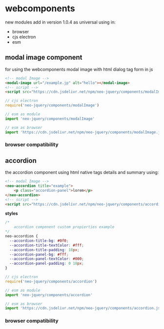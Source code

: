 # webcomponents

new modules add in version 1.0.4 as universal using in:
 - browser
 - cjs electron
 - esm

## modal image component

for using the webcomponents modal image with html dialog tag form in js

``` html
<!-- modal Image -->
<modal-image url="/example.jp" alt="hello"></modal-image>
<!-- script -->
<script src="https://cdn.jsdelivr.net/npm/neo-jquery/components/modalImage.js"></script>
```

``` js
// cjs electron
require('neo-jquery/components/modalImage')

// esm as module
import 'neo-jquery/components/modalImage'

// esm as browser
import 'https://cdn.jsdelivr.net/npm/neo-jquery/components/modalImage.js'
```

### browser compatibility


## accordion

the accordion component using html native tags details and summary using:

``` html
<!-- modal Image -->
<neo-accordion title="example">
    <p class="accordion-panel">lorem</p>
</neo-accordion>
<!-- script -->
<script src="https://cdn.jsdelivr.net/npm/neo-jquery/components/accordion.js"></script>
```

**styles**
``` css
/* 
    accordion component custom propierties example
*/
neo-accordion {
  --accordion-title-bg: #0f0;
  --accordion-title-textColor: #fff;
  --accordion-title-padding: 18px;
  --accordion-panel-bg: #fff;
  --accordion-panel-textColor: #000;
  --accordion-panel-padding: 0 18px;
}
```

``` js
// cjs electron
require('neo-jquery/components/accordion')

// esm as module
import 'neo-jquery/components/accordion'

// esm as browser
import 'https://cdn.jsdelivr.net/npm/neo-jquery/components/accordion.js'
```

### browser compatibility